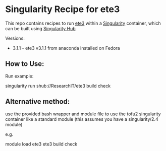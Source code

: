 # Singularity Recipe for ete3

This repo contains recipes to run [ete3](http://etetoolkit.org/)
within a [Singularity](http://singularity.lbl.gov/) container, which can be built 
using [Singularity Hub](https://singularity-hub.org/)

Versions:

* 3.1.1 - ete3 v3.1.1 from anaconda installed on Fedora

## How to Use:

Run example:

singularity run shub://ResearchIT/ete3 build check

## Alternative method:
use the provided bash wrapper and module file to use the tofu2 singularity container like a standard module
(this assumes you have a singularity/2.4 module)

e.g.

module load ete3
ete3 build check 
